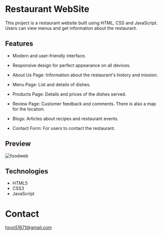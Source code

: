 # Restaurant WebSite

This project is a restaurant website built using HTML, CSS and JavaScript. Users can view menus and get information about the restaurant.

## Features

* Modern and user-friendly interface.
  
* Responsive design for perfect appearance on all devices.
  
* About Us Page: Information about the restaurant's history and mission.

* Menu Page: List and details of dishes.
  
* Products Page: Details and prices of the dishes served.

* Review Page: Customer feedback and comments. There is also a map for the location.

* Blogs: Articles about recipes and restaurant events.

* Contact Form: For users to contact the restaurant.

## Preview

![foodweb](https://github.com/user-attachments/assets/21c70614-154e-4944-9a4b-e990476f2c70)

## Technologies

- HTML5
- CSS3
- JavaScript

# Contact

hsyn51671@gmail.com
